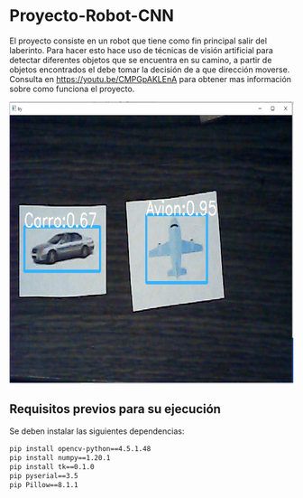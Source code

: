 # Proyecto-Robot-CNN

El proyecto consiste en un robot  que tiene como fin principal salir del laberinto. Para hacer esto hace uso de técnicas de visión artificial  para detectar diferentes objetos que se encuentra en su camino, a partir de objetos encontrados el debe tomar la decisión de a que dirección moverse.
Consulta en https://youtu.be/CMPGpAKLEnA para obtener mas información sobre como funciona el proyecto.

<img src="https://github.com/Daniellgi/Proyecto_Robot_CNN/blob/main/prediccion.png" width="900" height="500">

## Requisitos previos para su ejecución

Se deben instalar las siguientes dependencias:

    pip install opencv-python==4.5.1.48
    pip install numpy==1.20.1
    pip install tk==0.1.0
    pip pyserial==3.5
    pip Pillow==8.1.1
  
